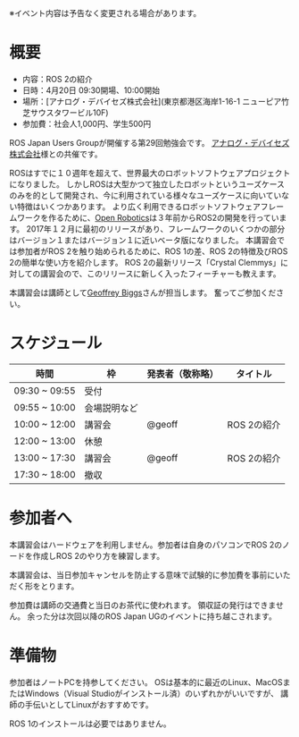 ※イベント内容は予告なく変更される場合があります。

# 概要

- 内容：ROS 2の紹介
- 日時：4月20日 09:30開場、10:00開始
- 場所：[アナログ・デバイセズ株式会社](東京都港区海岸1-16-1 ニューピア竹芝サウスタワービル10F)
- 参加費：社会人1,000円、学生500円

ROS Japan Users Groupが開催する第29回勉強会です。
[アナログ・デバイセズ株式会社](https://www.analog.com/jp/index.html)様との共催です。

ROSはすでに１０週年を超えて、世界最大のロボットソフトウェアプロジェクトになりました。
しかしROSは大型かつて独立したロボットというユーズケースのみを的として開発され、今に利用されている様々なユーズケースに向いていない特徴はいくつかあります。
より広く利用できるロボットソフトウェアフレームワークを作るために、[Open Robotics](https://www.openrobotics.org/)は３年前からROS2の開発を行っています。
2017年１２月に最初のリリースがあり、フレームワークのいくつかの部分はバージョン１またはバージョン１に近いベータ版になりました。
本講習会では参加者がROS 2を触り始められるために、ROS 1の差、ROS 2の特徴及びROS 2の簡単な使い方を紹介します。
ROS 2の最新リリース「Crystal Clemmys」に対しての講習会ので、このリリースに新しく入ったフィーチャーも教えます。

本講習会は講師として[Geoffrey Biggs](https://github.com/gbiggs)さんが担当します。
奮ってご参加ください。

# スケジュール

時間 | 枠 | 発表者（敬称略） | タイトル
-----|----|------------------|----------
09:30 ~ 09:55 | 受付 | | |
09:55 ~ 10:00 | 会場説明など |  | |
10:00 ~ 12:00 | 講習会 | @geoff | ROS 2の紹介 |
12:00 ~ 13:00 | 休憩 |  |  |
13:00 ~ 17:30 | 講習会 | @geoff | ROS 2の紹介 |
17:30 ~ 18:00 | 撤収 | | |

# 参加者へ

本講習会はハードウェアを利用しません。参加者は自身のパソコンでROS 2のノードを作成しROS 2のやり方を練習します。

本講習会は、当日参加キャンセルを防止する意味で試験的に参加費を事前にいただく形をとります。

参加費は講師の交通費と当日のお茶代に使われます。
領収証の発行はできません。
余った分は次回以降のROS Japan UGのイベントに持ち越こされます。

# 準備物

参加者はノートPCを持参してください。
OSは基本的に最近のLinux、MacOSまたはWindows（Visual Studioがインストール済）のいずれかがいいですが、 講師の手伝いとしてLinuxがおすすめです。

ROS 1のインストールは必要ではありません。
